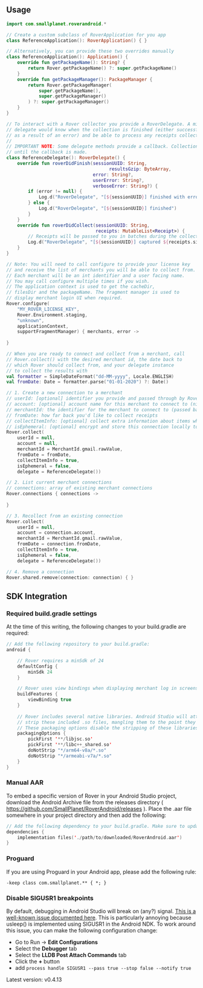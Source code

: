 ## Usage

```kotlin
import com.smallplanet.roverandroid.*

// Create a custom subclass of RoverApplication for you app
class ReferenceApplication(): RoverApplication() { }

// Alternatively, you can provide these two overrides manually
class ReferenceApplication(): Application() {
    override fun getPackageName(): String? {
        return Rover.getPackageName() ?: super.getPackageName()
    }
    override fun getPackageManager(): PackageManager {
        return Rover.getPackageManager(
            super.getPackageName(),
            super.getPackageManager()
        ) ?: super.getPackageManager()
    }
}
```

```kotlin
// To interact with a Rover collector you provide a RoverDelegate. A minimal
// delegate would know when the collection is finished (either successfully or
// as a result of an error) and be able to process any receipts collected.
//
// IMPORTANT NOTE: Some delegate methods provide a callback. Collection will not continue
// until the callback is made.
class ReferenceDelegate(): RoverDelegate() {
    override fun roverDidFinish(sessionUUID: String,
						    		  resultsGzip: ByteArray,
                                error: String?,
                                userError: String?,
                                verboseError: String?) {
        if (error != null) {
            Log.d("RoverDelegate", "[${sessionUUID}] finished with error: ${error}")
        } else {
            Log.d("RoverDelegate", "[${sessionUUID}] finished")
        }
    }
    override fun roverDidCollect(sessionUUID: String,
                                 receipts: MutableList<Receipt>) {
        // Receipts will be passed to you in batches during the collection process
        Log.d("RoverDelegate", "[${sessionUUID}] captured ${receipts.size} receipts")
    }
}

```

```kotlin
// Note: You will need to call configure to provide your license key
// and receive the list of merchants you will be able to collect from.
// Each merchant will be an int identifier and a user facing name.
// You may call configure multiple times if you wish.
// The application context is used to get the cacheDir, 
// filesDir and the packageName. The fragment manager is used to
// display merchant login UI when required.
Rover.configure(
    "MY_ROVER_LICENSE_KEY",
    Rover.Environment.staging,
    "unknown",
    applicationContext, 
    supportFragmentManager) { merchants, error ->
	
}

// When you are ready to connect and collect from a merchant, call 
// Rover.collect() with the desired merchant id, the date back to
// which Rover should collect from, and your delegate instance
// to collect the results with
val formatter = SimpleDateFormat("dd-MM-yyyy", Locale.ENGLISH)
val fromDate: Date = formatter.parse("01-01-2020") ?: Date()

// 1. Create a new connection to a merchant
// userId: [optional] identifier you provide and passed through by Rover
// account: [optional] account name for this merchant to connect to (nil for new connection)
// merchantId: the identifier for the merchant to connect to (passed back in configure merchants array)
// fromDate: how far back you'd like to collect receipts
// collectItemInfo: [optional] collect extra information about items when possible (like UPC)
// isEphemeral: [optional] encrypt and store this connection locally to reconnect at later date
Rover.collect(
	userId = null,
	account = null,
	merchantId = MerchantId.gmail.rawValue,
	fromDate = fromDate,
	collectItemInfo = true,
	isEphemeral = false,
	delegate = ReferenceDelegate())

// 2. List current merchant connections
// connections: array of existing merchant connections
Rover.connections { connections ->
	
}

// 3. Recollect from an existing connection
Rover.collect(
	userId = null,
	account = connection.account,
	merchantId = MerchantId.gmail.rawValue,
	fromDate = connection.fromDate,
	collectItemInfo = true,
	isEphemeral = false,
	delegate = ReferenceDelegate())

// 4. Remove a connection
Rover.shared.remove(connection: connection) { }

```

## SDK Integration

### Required build.gradle settings

At the time of this writing, the following changes to your build.gradle are required:


```kotlin
// Add the following repository to your build.gradle:
android {

	// Rover requires a minSdk of 24
	defaultConfig {
        minSdk 24
    }

	// Rover uses view bindings when displaying merchant log in screens
	buildFeatures {
		viewBinding true
	}
	
	// Rover includes several native libraries. Android Studio will attempt to automatically
	// strip these included .so files, mangling them to the point they will no longer work.
	// These packaging options disable the stripping of these libraries.
	packagingOptions {
		pickFirst '**/libjsc.so'
		pickFirst '**/libc++_shared.so'
		doNotStrip "*/arm64-v8a/*.so"
		doNotStrip "*/armeabi-v7a/*.so"
	}
}
```

### Manual AAR

To embed a specific version of Rover in your Android Studio project, download the Android Archive file from the releases directory ( https://github.com/SmallPlanet/RoverAndroid/releases ). Place the .aar file somewhere in your project directory and then
add the following:

```kotlin
// Add the following dependency to your build.gradle. Make sure to update the path correctly to your downloaded .aar file.
dependencies {
	implementation files('./path/to/downloaded/RoverAndroid.aar')
}
```

### Proguard

If you are using Proguard in your Android app, please add the following rule:

```
-keep class com.smallplanet.** { *; }
```

### Disable SIGUSR1 breakpoints

By default, debugging in Android Studio will break on (any?) signal. [This is a well-known issue documented here](https://issuetracker.google.com/issues/240007217?pli=1). This is particularly annoying because usleep() is implemented using SIGUSR1 in the Android NDK. To work around this issue, you can make the following configuration change:

- Go to Run -> **Edit Configurations**
- Select the **Debugger** tab
- Select the **LLDB Post Attach Commands** tab
- Click the **+** button
- add ```process handle SIGUSR1 --pass true --stop false --notify true```


Latest version: v0.4.13
